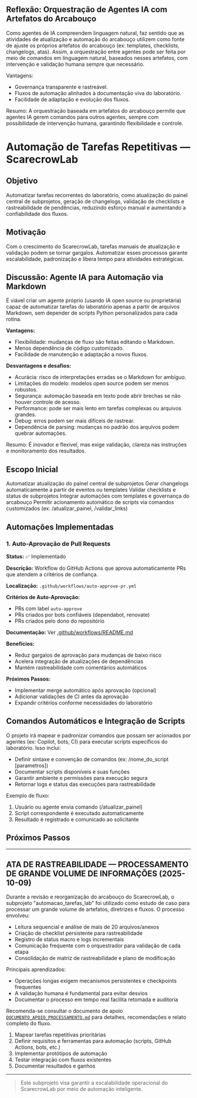 ## Reflexão: Orquestração de Agentes IA com Artefatos do Arcabouço

Como agentes de IA compreendem linguagem natural, faz sentido que as atividades de atualização e automação do arcabouço utilizem como fonte de ajuste os próprios artefatos do arcabouço (ex: templates, checklists, changelogs, atas). Assim, a orquestração entre agentes pode ser feita por meio de comandos em linguagem natural, baseados nesses artefatos, com intervenção e validação humana sempre que necessário.

Vantagens:
- Governança transparente e rastreável.
- Fluxos de automação alinhados à documentação viva do laboratório.
- Facilidade de adaptação e evolução dos fluxos.

Resumo: A orquestração baseada em artefatos do arcabouço permite que agentes IA gerem comandos para outros agentes, sempre com possibilidade de intervenção humana, garantindo flexibilidade e controle.

# Automação de Tarefas Repetitivas — ScarecrowLab

## Objetivo
Automatizar tarefas recorrentes do laboratório, como atualização do painel central de subprojetos, geração de changelogs, validação de checklists e rastreabilidade de pendências, reduzindo esforço manual e aumentando a confiabilidade dos fluxos.

## Motivação
Com o crescimento do ScarecrowLab, tarefas manuais de atualização e validação podem se tornar gargalos. Automatizar esses processos garante escalabilidade, padronização e libera tempo para atividades estratégicas.


## Discussão: Agente IA para Automação via Markdown

É viável criar um agente próprio (usando IA open source ou proprietária) capaz de automatizar tarefas do laboratório apenas a partir de arquivos Markdown, sem depender de scripts Python personalizados para cada rotina.

**Vantagens:**
- Flexibilidade: mudanças de fluxo são feitas editando o Markdown.
- Menos dependência de código customizado.
- Facilidade de manutenção e adaptação a novos fluxos.

**Desvantagens e desafios:**
- Acurácia: risco de interpretações erradas se o Markdown for ambíguo.
- Limitações do modelo: modelos open source podem ser menos robustos.
- Segurança: automação baseada em texto pode abrir brechas se não houver controle de acesso.
- Performance: pode ser mais lento em tarefas complexas ou arquivos grandes.
- Debug: erros podem ser mais difíceis de rastrear.
- Dependência de parsing: mudanças no padrão dos arquivos podem quebrar automações.

Resumo: É inovador e flexível, mas exige validação, clareza nas instruções e monitoramento dos resultados.

## Escopo Inicial
Automatizar atualização do painel central de subprojetos
Gerar changelogs automaticamente a partir de eventos ou templates
Validar checklists e status de subprojetos
Integrar automações com templates e governança do arcabouço
Permitir acionamento automático de scripts via comandos customizados (ex: /atualizar_painel, /validar_links)

## Automações Implementadas

### 1. Auto-Aprovação de Pull Requests

**Status:** ✅ Implementado

**Descrição:** Workflow do GitHub Actions que aprova automaticamente PRs que atendem a critérios de confiança.

**Localização:** `.github/workflows/auto-approve-pr.yml`

**Critérios de Auto-Aprovação:**
- PRs com label `auto-approve`
- PRs criados por bots confiáveis (dependabot, renovate)
- PRs criados pelo dono do repositório

**Documentação:** Ver [.github/workflows/README.md](../.github/workflows/README.md)

**Benefícios:**
- Reduz gargalos de aprovação para mudanças de baixo risco
- Acelera integração de atualizações de dependências
- Mantém rastreabilidade com comentários automáticos

**Próximos Passos:**
- Implementar merge automático após aprovação (opcional)
- Adicionar validações de CI antes da aprovação
- Expandir critérios conforme necessidades do laboratório

## Comandos Automáticos e Integração de Scripts

O projeto irá mapear e padronizar comandos que possam ser acionados por agentes (ex: Copilot, bots, CI) para executar scripts específicos do laboratório. Isso inclui:
- Definir sintaxe e convenção de comandos (ex: /nome_do_script [parametros])
- Documentar scripts disponíveis e suas funções
- Garantir ambiente e permissões para execução segura
- Retornar logs e status das execuções para rastreabilidade

Exemplo de fluxo:
1. Usuário ou agente envia comando (/atualizar_painel)
2. Script correspondente é executado automaticamente
3. Resultado é registrado e comunicado ao solicitante

## Próximos Passos

---

## ATA DE RASTREABILIDADE — PROCESSAMENTO DE GRANDE VOLUME DE INFORMAÇÕES (2025-10-09)

Durante a revisão e reorganização do arcabouço do ScarecrowLab, o subprojeto "automacao_tarefas_lab" foi utilizado como estudo de caso para processar um grande volume de artefatos, diretrizes e fluxos. O processo envolveu:
- Leitura sequencial e análise de mais de 20 arquivos/anexos
- Criação de checklist persistente para rastreabilidade
- Registro de status macro e logs incrementais
- Comunicação frequente com o orquestrador para validação de cada etapa
- Consolidação de matriz de rastreabilidade e plano de modificação

Principais aprendizados:
- Operações longas exigem mecanismos persistentes e checkpoints frequentes
- A validação humana é fundamental para evitar desvios
- Documentar o processo em tempo real facilita retomada e auditoria

Recomenda-se consultar o documento de apoio [`DOCUMENTO_APOIO_PROCESSAMENTO.md`](./DOCUMENTO_APOIO_PROCESSAMENTO.md) para detalhes, recomendações e relato completo do fluxo.
1. Mapear tarefas repetitivas prioritárias
2. Definir requisitos e ferramentas para automação (scripts, GitHub Actions, bots, etc.)
3. Implementar protótipos de automação
4. Testar integração com fluxos existentes
5. Documentar resultados e ganhos

---

> Este subprojeto visa garantir a escalabilidade operacional do ScarecrowLab por meio de automação inteligente.
